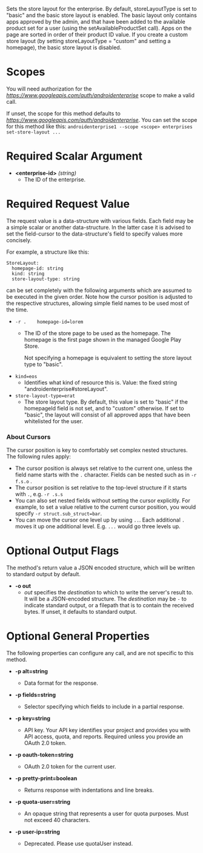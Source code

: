 Sets the store layout for the enterprise. By default, storeLayoutType is set to &#34;basic&#34; and the basic store layout is enabled. The basic layout only contains apps approved by the admin, and that have been added to the available product set for a user (using the  setAvailableProductSet call). Apps on the page are sorted in order of their product ID value. If you create a custom store layout (by setting storeLayoutType = &#34;custom&#34; and setting a homepage), the basic store layout is disabled.
# Scopes

You will need authorization for the *https://www.googleapis.com/auth/androidenterprise* scope to make a valid call.

If unset, the scope for this method defaults to *https://www.googleapis.com/auth/androidenterprise*.
You can set the scope for this method like this: `androidenterprise1 --scope <scope> enterprises set-store-layout ...`
# Required Scalar Argument
* **&lt;enterprise-id&gt;** *(string)*
    - The ID of the enterprise.
# Required Request Value

The request value is a data-structure with various fields. Each field may be a simple scalar or another data-structure.
In the latter case it is advised to set the field-cursor to the data-structure's field to specify values more concisely.

For example, a structure like this:
```
StoreLayout:
  homepage-id: string
  kind: string
  store-layout-type: string

```

can be set completely with the following arguments which are assumed to be executed in the given order. Note how the cursor position is adjusted to the respective structures, allowing simple field names to be used most of the time.

* `-r .    homepage-id=lorem`
    - The ID of the store page to be used as the homepage. The homepage is the first page shown in the managed Google Play Store.
        
        Not specifying a homepage is equivalent to setting the store layout type to &#34;basic&#34;.
* `kind=eos`
    - Identifies what kind of resource this is. Value: the fixed string &#34;androidenterprise#storeLayout&#34;.
* `store-layout-type=erat`
    - The store layout type. By default, this value is set to &#34;basic&#34; if the homepageId field is not set, and to &#34;custom&#34; otherwise. If set to &#34;basic&#34;, the layout will consist of all approved apps that have been whitelisted for the user.


### About Cursors

The cursor position is key to comfortably set complex nested structures. The following rules apply:

* The cursor position is always set relative to the current one, unless the field name starts with the `.` character. Fields can be nested such as in `-r f.s.o` .
* The cursor position is set relative to the top-level structure if it starts with `.`, e.g. `-r .s.s`
* You can also set nested fields without setting the cursor explicitly. For example, to set a value relative to the current cursor position, you would specify `-r struct.sub_struct=bar`.
* You can move the cursor one level up by using `..`. Each additional `.` moves it up one additional level. E.g. `...` would go three levels up.


# Optional Output Flags

The method's return value a JSON encoded structure, which will be written to standard output by default.

* **-o out**
    - *out* specifies the *destination* to which to write the server's result to.
      It will be a JSON-encoded structure.
      The *destination* may be `-` to indicate standard output, or a filepath that is to contain the received bytes.
      If unset, it defaults to standard output.
# Optional General Properties

The following properties can configure any call, and are not specific to this method.

* **-p alt=string**
    - Data format for the response.

* **-p fields=string**
    - Selector specifying which fields to include in a partial response.

* **-p key=string**
    - API key. Your API key identifies your project and provides you with API access, quota, and reports. Required unless you provide an OAuth 2.0 token.

* **-p oauth-token=string**
    - OAuth 2.0 token for the current user.

* **-p pretty-print=boolean**
    - Returns response with indentations and line breaks.

* **-p quota-user=string**
    - An opaque string that represents a user for quota purposes. Must not exceed 40 characters.

* **-p user-ip=string**
    - Deprecated. Please use quotaUser instead.
